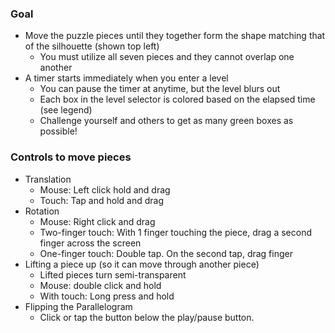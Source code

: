 ### Goal

- Move the puzzle pieces until they together form the shape matching that of the silhouette (shown top left)
  - You must utilize all seven pieces and they cannot overlap one another
- A timer starts immediately when you enter a level
  - You can pause the timer at anytime, but the level blurs out
  - Each box in the level selector is colored based on the elapsed time (see legend)
  - Challenge yourself and others to get as many green boxes as possible!

### Controls to move pieces
- Translation
  - Mouse: Left click hold and drag
  - Touch: Tap and hold and drag
- Rotation
  - Mouse: Right click and drag
  - Two-finger touch: With 1 finger touching the piece, drag a second finger across the screen
  - One-finger touch: Double tap. On the second tap, drag finger
- Lifting a piece up (so it can move through another piece)
  - Lifted pieces turn semi-transparent
  - Mouse: double click and hold
  - With touch: Long press and hold
- Flipping the Parallelogram
  - Click or tap the button below the play/pause button.
